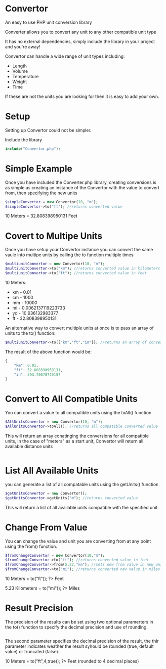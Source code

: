 
Convertor
================================

An easy to use PHP unit conversion library

Converter allows you to convert any unit to any other compatible unit type

It has no external dependencies, simply include the library in your project and you're away!

Convertor can handle a wide range of unit types including:
<ul>
	<li>Length</li>
	<li>Volume</li>
	<li>Temperature</li>
	<li>Weight</li>
	<li>Time</li>
</ul>


If these are not the units you are looking for then it is easy to add your own.


Setup
================================
Setting up Convertor could not be simpler.

Include the library
```php
include("Convertor.php");
```

Simple Example
================================

Once you have included the Converter.php library, creating conversions is as simple as creating an instance of the Convertor with the value to convert from, then specifying the new units

```php
$simpleConvertor = new Convertor(10, "m");
$simpleConvertor->to("ft"); //returns converted value
```
10 Meters = 32.808398950131 Feet

Covert to Multipe Units
================================
Once you have setup your Convertor instance you can convert the same vaule into multipe units by calling the to function multiple times

```php
$multiunitConvertor = new Convertor(10, "m");
$multiunitConvertor->to("km"); //returns converted value in kilometers
$multiunitConvertor->to("ft"); //returns converted value in feet
```
10 Meters:
- km - 0.01
- cm - 1000
- mm - 10000
- mi - 0.0062137119223733
- yd - 10.936132983377
- ft - 32.808398950131


An alternative way to convert multiple units at once is to pass an array of units to the to() function:
```php
$multiunitConvertor->to(["km","ft","in"]); //returns an array of converted values in kilometers, feet and inches
```

The result of the above function would be:
```js
{
    "km": 0.01,
    "ft": 32.808398950131,
    "in": 393.70078740157
}
```



Convert to All Compatible Units
================================
You can convert a value to all compatible units using the toAll() function
```php
$AllUnitsConvertor = new Convertor(10, "m");
$AllUnitsConvertor->toAll(); //returns all compatible converted value
```

This will return an array conatinging the conversions for all compatible units, in the case of "meters" as a start unit, Convertor will return all available distance units

```php<?php echo(json_encode($multiunitConvertor->toAll(), JSON_PRETTY_PRINT));?>
```



List All Available Units
================================
you can generate a list of all compatable units using the getUnits() function.
```php
$getUnitsConvertor = new Convertor();
$getUnitsConvertor->getUnits("m"); //returns converted value
```

This will return a list of all available units compatible with the specified unit:

<?php
$getUnitsConvertor = new Convertor();
?>




Change From Value
================================
You can change the value and unit you are converting from at any point using the from() function.
```php
$fromChangeConvertor = new Convertor(10,"m");
$fromChangeConvertor->to("ft"); //returns converted value in feet
$fromChangeConvertor->from(5.23,"km"); //sets new from value in new unit
$fromChangeConvertor->to("mi"); //returns converted new value in miles
```

10 Meters = <?php echo($fromChangeConvertor->to("ft")); ?> Feet


5.23 Kilometers = <?php echo($fromChangeConvertor->to("mi")); ?> Miles


Result Precision
================================
The precision of the results can be set using two optional paramerters in the to() function to specify the decimal precision and use of rounding.
```php$precisionConvertor->to("ft",4,true);
```
The second parameter specifies the decimal precision of the result, the thir parameter indicates weather the result syhould be rounded (true, default value) or truncated (false).

10 Meters = <?php echo($precisionConvertor->to("ft",4,true)); ?> Feet (rounded to 4 decimal places)

